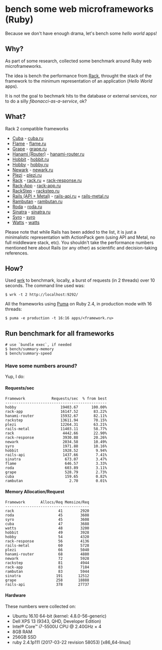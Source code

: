# bench some web microframeworks (Ruby)

Because we don't have enough drama, let's bench some *hello world* apps!

## Why?

As part of some research, collected some benchmark around Ruby web
microframeworks.

The idea is bench the performance from [Rack](https://github.com/rack/rack),
throught the stack of the framework to the minimum representation of an
application (*Hello World* apps).

It is not the goal to bechmark hits to the database or external services,
nor to do a silly *fibonacci-as-a-service*, ok?

## What?

Rack 2 compatible frameworks

- [Cuba](https://github.com/soveran/cuba) - [cuba.ru](apps/cuba.ru)
- [Flame](https://github.com/AlexWayfer/flame) - [flame.ru](apps/flame.ru)
- [Grape](https://github.com/ruby-grape/grape) - [grape.ru](apps/grape.ru)
- [Hanami (Router)](https://github.com/hanami/router) - [hanami-router.ru](apps/hanami-router.ru)
- [Hobbit](https://github.com/patriciomacadden/hobbit) - [hobbit.ru](apps/hobbit.ru)
- [Hobby](https://github.com/ch1c0t/hobby) - [hobby.ru](apps/hobby.ru)
- [Newark](https://github.com/mje113/newark) - [newark.ru](apps/newark.ru)
- [Plezi](https://github.com/boazsegev/plezi) - [plezi.ru](apps/plezi.ru)
- [Rack](https://github.com/rack/rack) - [rack.ru](apps/rack.ru) + [rack-response.ru](apps/rack-response.ru)
- [Rack-App](https://github.com/rack-app/rack-app) - [rack-app.ru](apps/rack-app.ru)
- [RackStep](https://github.com/mfdavid/rackstep) - [rackstep.ru](apps/rackstep.ru)
- [Rails (API + Metal)](https://github.com/rails/rails) - [rails-api.ru](apps/rails-api.ru)  + [rails-metal.ru](apps/rails-metal.ru)
- [Rambutan](https://github.com/NewRosies/rambutan) - [rambutan.ru](apps/rambutan.ru)
- [Roda](https://github.com/jeremyevans/roda) - [roda.ru](apps/roda.ru)
- [Sinatra](https://github.com/sinatra/sinatra) - [sinatra.ru](apps/sinatra.ru)
- [Syro](https://github.com/soveran/syro) - [syro](apps/syro.ru)
- [Watts](https://github.com/pete/watts) - [watts](apps/watts.ru)

Please note that while Rails has been added to the list, it is just a
minimalistic representation with ActionPack gem (using API and Metal, no full middleware stack, etc). You
shouldn't take the performance numbers mentioned here about Rails (or any
other) as scientific and decision-taking references.

## How?

Used [wrk](https://github.com/wg/wrk) to benchmark, locally, a burst of
requests (in 2 threads) over 10 seconds. The command line used was:

```console
$ wrk -t 2 http://localhost:9292/
```

All the frameworks using [Puma](https://github.com/puma/puma) on
Ruby 2.4, in production mode with 16 threads:

```console
$ puma -e production -t 16:16 apps/<framework.ru>
```

## Run benchmark for all frameworks

```console
# use `bundle exec`, if needed
$ bench/summary-memory
$ bench/summary-speed
```

### Have some numbers around?

Yup, I do:

#### Requests/sec
<!-- speed_table -->
```
Framework            Requests/sec  % from best
----------------------------------------------
hobby                    19403.67      100.00%
rack-app                 16147.52       83.22%
hanami-router            15932.67       82.11%
rackstep                 13611.94       70.15%
plezi                    12264.31       63.21%
rails-metal              11403.11       58.77%
rack                      4442.66       22.90%
rack-response             3930.88       20.26%
newark                    2034.58       10.49%
syro                      1971.88       10.16%
hobbit                    1928.52        9.94%
rails-api                 1437.66        7.41%
sinatra                    673.07        3.47%
flame                      646.57        3.33%
roda                       603.89        3.11%
grape                      528.79        2.73%
cuba                       159.65        0.82%
rambutan                     2.70        0.01%
```
<!-- speed_table_end -->

#### Memory Allocation/Request
<!-- mem_table -->
```
Framework       Allocs/Req Memsize/Req
--------------------------------------
rack                    41        2920
roda                    45        3608
syro                    45        3608
cuba                    47        3688
watts                   48        3200
hobbit                  49        3928
hobby                   54        4320
rack-response           56        4136
rails-metal             60        5728
plezi                   66        5040
hanami-router           68        4880
newark                  72        5928
rackstep                81        4944
rack-app                83        7184
rambutan                83        5944
sinatra                191       12512
grape                  258       18888
rails-api              378       27737
```
<!-- mem_table_end -->

#### Hardware

These numbers were collected on:

- Ubuntu 16.10 64-bit (kernel: 4.8.0-56-generic)
- Dell XPS 13 (9343, QHD, Developer Edition)
- Intel® Core™ i7-5500U CPU @ 2.40GHz × 4
- 8GB RAM
- 256GB SSD
- ruby 2.4.1p111 (2017-03-22 revision 58053) [x86_64-linux]
